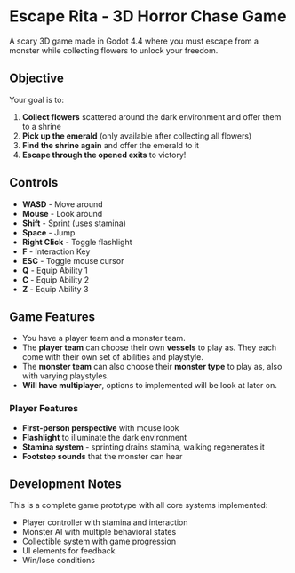 # Escape Rita - 3D Horror Chase Game

A scary 3D game made in Godot 4.4 where you must escape from a monster while collecting flowers to unlock your freedom.

## Objective

Your goal is to:
1. **Collect flowers** scattered around the dark environment and offer them to a shrine
2. **Pick up the emerald** (only available after collecting all flowers)
3. **Find the shrine again** and offer the emerald to it
4. **Escape through the opened exits** to victory!

## Controls

- **WASD** - Move around
- **Mouse** - Look around
- **Shift** - Sprint (uses stamina)
- **Space** - Jump
- **Right Click** - Toggle flashlight
- **F** - Interaction Key
- **ESC** - Toggle mouse cursor
- **Q** - Equip Ability 1
- **C** - Equip Ability 2
- **Z** - Equip Ability 3

## Game Features
- You have a player team and a monster team. 
- The **player team** can choose their own **vessels** to play as. They each come with their own set of abilities and playstyle.
- The **monster team** can also choose their **monster type** to play as, also with varying playstyles.
- **Will have multiplayer**, options to implemented will be look at later on.

### Player Features
- **First-person perspective** with mouse look
- **Flashlight** to illuminate the dark environment
- **Stamina system** - sprinting drains stamina, walking regenerates it
- **Footstep sounds** that the monster can hear

## Development Notes

This is a complete game prototype with all core systems implemented:
- Player controller with stamina and interaction
- Monster AI with multiple behavioral states
- Collectible system with game progression
- UI elements for feedback
- Win/lose conditions


